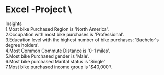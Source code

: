 # Excel -Project \
Insights \
1.Most bike Purchased Region is 'North America'.\
2.Occupation with most bike purchases is 'Professional'.\
3.Education level with the highest number of bike purchases: 'Bachelor's degree holders'.\
4.Most Common Commute Distance is '0-1 miles'.\
5.Most bike Purchased gender is 'Male'.\
6.Most bike purchased Marital status is 'Single'\
7.Most bike purchased income group is '$40,000'\
